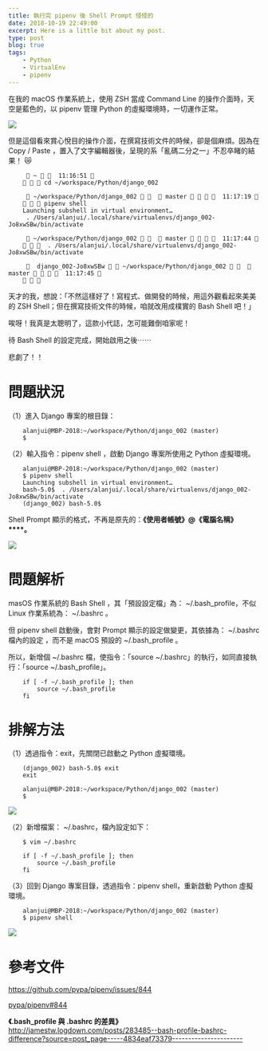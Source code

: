 ```yaml
---
title: 執行完 pipenv 後 Shell Prompt 怪怪的
date: 2018-10-19 22:49:00
excerpt: Here is a little bit about my post.
type: post
blog: true
tags:
    - Python
    - VirtualEnv
    - pipenv
---
```


在我的 macOS 作業系統上，使用 ZSH 當成 Command Line 的操作介面時，天空是藍色的，以 pipenv 管理 Python 的虛擬環境時，一切運作正常。


![](https://paper-attachments.dropbox.com/s_E0FE9E5474053ADFE59BF139FA39C215CCC86B81A5277B5AE04311F8F42685B9_1571196203931_image.png)


但是這個看來賞心悅目的操作介面，在撰寫技術文件的時候，卻是個麻煩。因為在 Copy / Paste ，置入了文字編輯器後，呈現的系「亂碼二分之一」不忍卒睹的結果！  😿

```
      ~    11:16:51 
       cd ~/workspace/Python/django_002
    
      ~/workspace/Python/django_002     master      11:17:19 
       pipenv shell
    Launching subshell in virtual environment…
     . /Users/alanjui/.local/share/virtualenvs/django_002-Jo8xwSBw/bin/activate
    
      ~/workspace/Python/django_002     master      11:17:44 
        . /Users/alanjui/.local/share/virtualenvs/django_002-Jo8xwSBw/bin/activate
    
       django_002-Jo8xwSBw   ~/workspace/Python/django_002     master      11:17:45 
      
```

天才的我，想說：「不然這樣好了！寫程式、做開發的時候，用這外觀看起來美美的 ZSH Shell；但在撰寫技術文件的時候，咱就改用成樸實的 Bash Shell 吧！」

唉呀！我真是太聰明了，這款小代誌，怎可能難倒咱家呢！

待 Bash Shell 的設定完成，開始啟用之後⋯⋯

悲劇了！！  


# 問題狀況

（1）進入 Django 專案的根目錄：
```
    alanjui@MBP-2018:~/workspace/Python/django_002 (master) 
    $ 
```

（2）輸入指令：pipenv shell ，啟動 Django 專案所使用之 Python 虛擬環境。

```
    alanjui@MBP-2018:~/workspace/Python/django_002 (master) 
    $ pipenv shell
    Launching subshell in virtual environment…
    bash-5.0$  . /Users/alanjui/.local/share/virtualenvs/django_002-Jo8xwSBw/bin/activate
    (django_002) bash-5.0$ 
```

Shell Prompt 顯示的格式，不再是原先的：**《使用者帳號》@《電腦名稱》****。**

![](https://paper-attachments.dropbox.com/s_E0FE9E5474053ADFE59BF139FA39C215CCC86B81A5277B5AE04311F8F42685B9_1571194279863_image.png)



# 問題解析

masOS 作業系統的 Bash Shell ，其「預設設定檔」為： ~/.bash_profile，不似 Linux 作業系統為： ~/.bashrc 。

但 pipenv shell 啟動後，會對 Prompt 顯示的設定做變更，其依據為： ~/.bashrc 檔內的設定 ，而不是 macOS 預設的 ~/.bash_profile 。

所以，新增個 ~/.bashrc 檔，使指令：「source ~/.bashrc」的執行，如同直接執行：「source ~/.bash_profile」。

```{2:2}
    if [ -f ~/.bash_profile ]; then
        source ~/.bash_profile
    fi
```


# 排解方法

（1）透過指令：exit，先關閉已啟動之 Python 虛擬環境。

```
    (django_002) bash-5.0$ exit
    exit
    
    alanjui@MBP-2018:~/workspace/Python/django_002 (master) 
    $ 
```

![](https://paper-attachments.dropbox.com/s_E0FE9E5474053ADFE59BF139FA39C215CCC86B81A5277B5AE04311F8F42685B9_1571198677813_image.png)


（2）新增檔案： ~/.bashrc，檔內設定如下：

```
    $ vim ~/.bashrc
```

```
    if [ -f ~/.bash_profile ]; then
        source ~/.bash_profile
    fi
```

（3）回到 Django 專案目錄，透過指令：pipenv shell，重新啟動 Python 虛擬環境。

```
    alanjui@MBP-2018:~/workspace/Python/django_002 (master) 
    $ pipenv shell
```

![](https://paper-attachments.dropbox.com/s_E0FE9E5474053ADFE59BF139FA39C215CCC86B81A5277B5AE04311F8F42685B9_1571195435195_image.png)



# 參考文件


https://github.com/pypa/pipenv/issues/844


[pypa/pipenv#844](https://github.com/pypa/pipenv/issues/844)


**《.bash_profile 與 .bashrc 的差異》**
http://jamestw.logdown.com/posts/283485--bash-profile-bashrc-difference?source=post_page-----4834eaf73379----------------------


